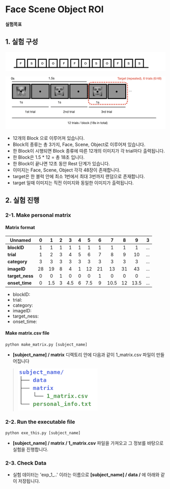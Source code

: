 # Face Scene Object ROI


**실험목표**

## 1. 실험 구성

![res3](info/model-block.png)


![res3](info/model-trial.png)


* 12개의 Block 으로 이루어져 있습니다.
* Block의 종류는 총 3가지, Face, Scene, Object로 이루어져 있습니다.
* 한 Block이 시행되면 Block 종류에 따른 12개의 이미지가 각 trial마다 출력됩니다. 
* 한 Block은 1.5 * 12 = 총 18초 입니다.  
* 한 Block이 끝나면 12초 동안 Rest 단계가 있습니다.
* 이미지는 Face, Scene, Object 각각 48장이 존재합니다.
* target은 한 블럭 안에 최소 1번에서 최대 3번까지 랜덤으로 존재합니다.
* target 일때 이미지는 직전 이미지와 동일한 이미지가 출력됩니다. 



## 2. 실험 진행

### 2-1. Make personal matrix

#### Matrix format

|  <center>Unnamed</center> |  <center>0</center> |  <center>1</center> |  <center>2</center> |  <center>3</center> |  <center>4</center> |<center>5</center> | <center>6</center> | <center>7</center> | <center>8</center> | <center>9</center> | <center>3</center> | 
|:--------|:--------:|--------:|--------:|--------:|--------:|--------:|--------:|--------:|--------:|--------:|--------:|
|**blockID** | <center> 1 </center> |<center> 1 </center> |<center> 1 </center> |<center> 1 </center> |<center> 1 </center> |<center> 1 </center> |<center> 1 </center> |<center> 1 </center> |<center> 1 </center> |<center> 1 </center> |<center> ... </center> |
|**trial** | <center> 1 </center> |<center> 2 </center> |<center> 3 </center> |<center> 4 </center> |<center> 5 </center> |<center> 6 </center> |<center> 7</center> |<center> 8 </center> |<center> 9 </center> |<center> 10 </center> |<center> ... </center> |
|**category** | <center> 3 </center> |<center> 3 </center> |<center> 3 </center> |<center> 3</center> |<center> 3 </center> |<center> 3 </center> |<center> 3</center> |<center> 3 </center> |<center> 3 </center> |<center> 3 </center> |<center> ... </center> |
|**imageID** | <center> 28 </center> |<center> 19 </center> |<center> 8 </center> |<center> 4 </center> |<center> 1 </center> |<center> 12 </center> |<center> 21 </center> |<center> 13 </center> |<center> 31 </center> |<center> 43 </center> |<center> ... </center> |
|**target_ness** | <center> 0 </center> |<center> 0 </center> |<center> 1 </center> |<center> 0 </center> |<center> 0 </center> |<center> 0 </center> |<center> 1 </center> |<center> 0 </center> |<center> 0 </center> |<center> 0 </center> |<center> ... </center> |
|**onset_time** | <center> 0 </center> |<center> 1.5 </center> |<center> 3 </center> |<center> 4.5 </center> |<center> 6 </center> |<center> 7.5 </center> |<center> 9 </center> |<center> 10.5 </center> |<center> 12 </center> |<center> 13.5 </center> |<center> ... </center> |

* blockID:
* trial:
* category:
* imageID:
* target_ness:
* onset_time:


#### Make matrix.csv file


```
python make_matrix.py [subject_name]
```

* **[subject_name] / matrix** 디렉토리 안에 다음과 같이 1_matrix.csv 파일이 만들어집니다


><img src="info/tree.png" width="250">

### 2-2. Run the executable file

```
python exe_this.py [subject_name]
```

* **[subject_name] / matrix / 1_matrix.csv** 파일을 가져오고 그 정보를 바탕으로 실험을 진행합니다. 

### 2-3. Check Data

* 실험 데이터는 'exp_1_..' 이라는 이름으로  **[subject_name] / data /** 에 아래와 같이 저장됩니다.
